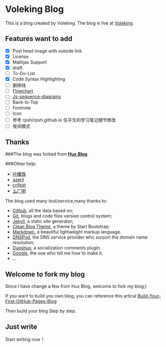 # Voleking Blog

This is a blog created by Voleking. The blog is live at [Voleking](https://voleking.github.io/).

## Features want to add

- [x] Post head image with outside link
- [x] License
- [x] Mathjax Support
- [x] draft
- [ ] To-Do-List
- [x] Code Syntax Highlighting
- [ ] 删除线
- [ ] [Flowchart](http://adrai.github.io/flowchart.js/)
- [ ] [Js-sequence-diagrams](http://bramp.github.io/js-sequence-diagrams/)
- [ ] Back-to-Top
- [ ] Footnote
- [ ] Icon
- [ ] 参考 rpsh/rpsh.github.io 任平生的学习笔记细节修改
- [ ] 夜间模式

## Thanks 

###The blog was forked from **[Hux Blog](http://huangxuan.me)**.  

###Other help:

+ [孙耀珠](http://blog.yzyzsun.me)
+ [azeril](http://azeril.me)
+ [cnfeat](http://cnfeat.com)
+ [么广明](http://yaoguangming.com)

The blog used many tool/service,many thanks to:

* [Github](https://github.com/), all the data based on;
* [Git](https://git-scm.com/), blogs and code files version control system;
* [Jekyll](http://jekyllrb.com/), a static site generator;
* [Clean Blog Theme](https://github.com/IronSummitMedia/startbootstrap-clean-blog-jekyll), a theme by Start Bootstrap;
* [Markdown](https://daringfireball.net/projects/markdown/), a beautiful lightweight markup language.
* [DNSPod](https://www.dnspod.cn/), the DNS service provider who surport the domain name resolution;
* [Duoshuo](http://duoshuo.com/), a socialization comments plugin.
* [Google](http://google.com), the one who tell me how to make it.
* …

## Welcome to fork my blog

Since I have change a few from Hux Blog, welcome to fork my blog;)

If you want to build you own blog, you can reference this artical
[Build-Your-First-GitHub-Pages-Blog](http://azeril.me/blog/Build-Your-First-GitHub-Pages-Blog.html)

Then build your blog Step by step.

## Just write

Start writing now！